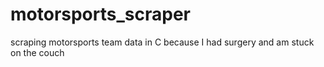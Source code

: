 # motorsports_scraper
scraping motorsports team data in C because I had surgery and am stuck on the couch
